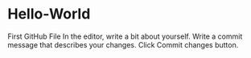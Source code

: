 # Hello-World
First GitHub File
In the editor, write a bit about yourself.
Write a commit message that describes your changes.
Click Commit changes button.
